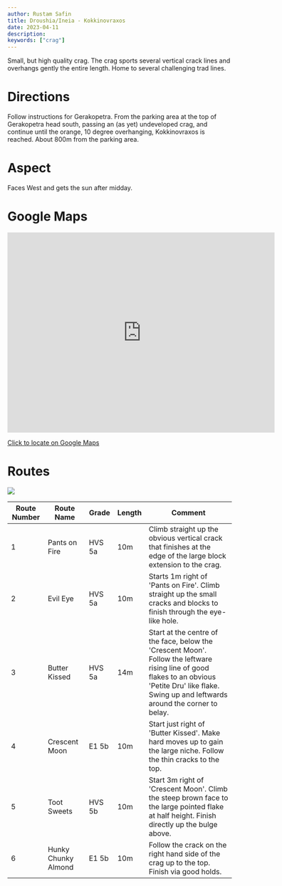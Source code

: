 ```yaml
---
author: Rustam Safin
title: Droushia/Ineia - Kokkinovraxos
date: 2023-04-11
description:
keywords: ["crag"]
---
```


Small, but high quality crag. The crag sports several vertical crack lines and overhangs gently the entire length. Home to several challenging trad lines.
# Directions

Follow instructions for Gerakopetra. From the parking area at the top of Gerakopetra head south, passing an (as yet) undeveloped crag, and continue until the orange, 10 degree overhanging, Kokkinovraxos is reached. About 800m from the parking area.

# Aspect

Faces West and gets the sun after midday.

# Google Maps

<iframe src="https://www.google.com/maps/embed?pb=!1m17!1m12!1m3!1d4236.122262434819!2d32.368364315239326!3d34.96436898036763!2m3!1f0!2f0!3f0!3m2!1i1024!2i768!4f13.1!3m2!1m1!2zMzTCsDU3JzUxLjciTiAzMsKwMjInMTQuMCJF!5e1!3m2!1sen!2s!4v1681204534394!5m2!1sen!2s" width="600" height="450" style="border:0;" allowfullscreen="" loading="lazy" referrerpolicy="no-referrer-when-downgrade"></iframe>

[Click to locate on Google Maps](https://goo.gl/maps/6dfZfBQgPHK77poE9)

# Routes

![](/droushia/dr_cm_1.jpg)

| Route Number | Route Name          | Grade  | Length | Comment                                                                                                                                                                                              |
| ------------ | ------------------- | ------ | ------ | ---------------------------------------------------------------------------------------------------------------------------------------------------------------------------------------------------- |
| 1            | Pants on Fire       | HVS 5a | 10m    | Climb straight up the obvious vertical crack that finishes at the edge of the large block extension to the crag.                                                                                     |
| 2            | Evil Eye            | HVS 5a | 10m    | Starts 1m right of 'Pants on Fire'. Climb straight up the small cracks and blocks to finish through the eye-like hole.                                                                               |
| 3            | Butter Kissed       | HVS 5a | 14m    | Start at the centre of the face, below the 'Crescent Moon'. Follow the leftware rising line of good flakes to an obvious 'Petite Dru' like flake. Swing up and leftwards around the corner to belay. |
| 4            | Crescent Moon       | E1 5b  | 10m    | Start just right of 'Butter Kissed'. Make hard moves up to gain the large niche. Follow the thin cracks to the top.                                                                                  |
| 5            | Toot Sweets         | HVS 5b | 10m    | Start 3m right of 'Crescent Moon'. Climb the steep brown face to the large pointed flake at half height. Finish directly up the bulge above.                                                         |
| 6            | Hunky Chunky Almond | E1 5b  | 10m    | Follow the crack on the right hand side of the crag up to the top. Finish via good holds.                                                                                                            |
